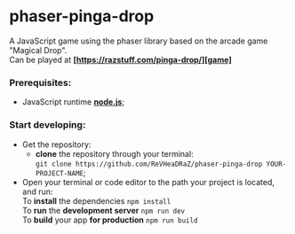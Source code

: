 [node]: https://nodejs.org/en
[game]: https://razstuff.com/pinga-drop/

# phaser-pinga-drop
A JavaScript game using the phaser library based on the arcade game "Magical Drop". <br />
Can be played at **[https://razstuff.com/pinga-drop/][game]**
### Prerequisites:

- JavaScript runtime **[node.js][node]**;

### Start developing:

- Get the repository:
  - **clone** the repository through your terminal: <br />
    `git clone https://github.com/ReVHeaDRaZ/phaser-pinga-drop YOUR-PROJECT-NAME`;
- Open your terminal or code editor to the path your project is located, and run: <br />
To **install** the dependencies  `npm install` <br />
To **run** the **development server**  `npm run dev` <br />
To **build** your app **for production**  `npm run build` <br />